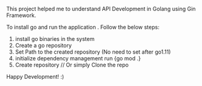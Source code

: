 This project helped me to understand API Development in Golang using Gin Framework. 

To install go and run the application . 
Follow the below steps:

1. install go binaries in the system
2. Create a go repository
3. Set Path to the created repository (No need to set after go1.11)
4. initialize dependency management run {go mod .}
5. Create repository // Or simply Clone the repo

Happy Development! :)

